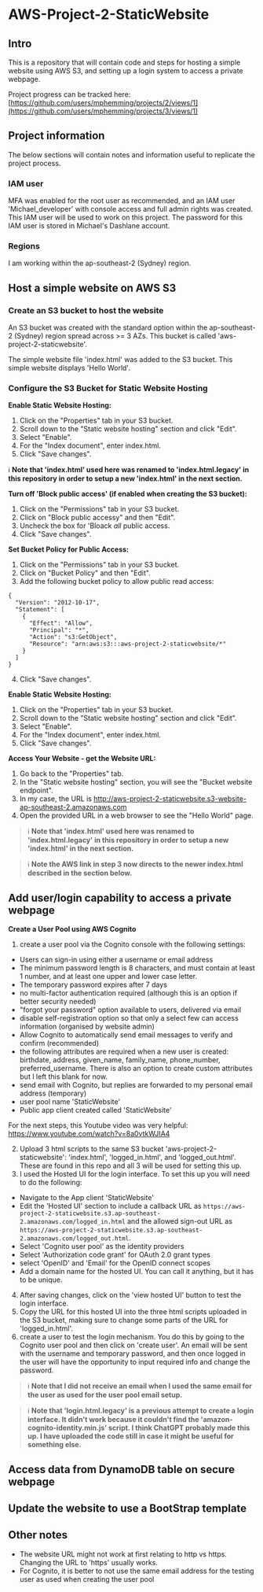 # AWS-Project-2-StaticWebsite

## Intro

This is a repository that will contain code and steps for hosting a simple website using AWS S3, and setting up a login system to access a private webpage.

Project progress can be tracked here: [https://github.com/users/mphemming/projects/2/views/1](https://github.com/users/mphemming/projects/3/views/1)

## Project information

The below sections will contain notes and information useful to replicate the project process.

### IAM user

MFA was enabled for the root user as recommended, and an IAM user 'Michael_developer' with console access and full admin rights was created. This IAM user will be used to work on this project.
The password for this IAM user is stored in Michael's Dashlane account. 

### Regions

I am working within the ap-southeast-2 (Sydney) region. 

## Host a simple website on AWS S3

### Create an S3 bucket to host the website

An S3 bucket was created with the standard option within the ap-southeast-2 (Sydney) region spread across >= 3 AZs. This bucket is called 'aws-project-2-staticwebsite'.

The simple website file 'index.html' was added to the S3 bucket. This simple website displays 'Hello World'. 

### Configure the S3 Bucket for Static Website Hosting

**Enable Static Website Hosting:**

1. Click on the "Properties" tab in your S3 bucket.
2. Scroll down to the "Static website hosting" section and click "Edit".
3. Select "Enable".
4. For the "Index document", enter index.html.
5. Click "Save changes".


:information_source: **Note that 'index.html' used here was renamed to 'index.html.legacy' in this repository in order to setup a new 'index.html' in the next section.**

**Turn off 'Block public access' (if enabled when creating the S3 bucket):**

1. Click on the "Permissions" tab in your S3 bucket.
2. Click on "Block public accessy" and then "Edit".
3. Uncheck the box for 'Bloack _all_ public access.
4. Click "Save changes".

**Set Bucket Policy for Public Access:**

1. Click on the "Permissions" tab in your S3 bucket.
2. Click on "Bucket Policy" and then "Edit".
3. Add the following bucket policy to allow public read access:

```
{
  "Version": "2012-10-17",
  "Statement": [
    {
      "Effect": "Allow",
      "Principal": "*",
      "Action": "s3:GetObject",
      "Resource": "arn:aws:s3:::aws-project-2-staticwebsite/*"
    }
  ]
}
```
4. Click "Save changes".

**Enable Static Website Hosting:**

1. Click on the "Properties" tab in your S3 bucket.
2. Scroll down to the "Static website hosting" section and click "Edit".
3. Select "Enable".
4. For the "Index document", enter index.html.
5. Click "Save changes".

**Access Your Website - get the Website URL:**

1. Go back to the "Properties" tab.
2. In the "Static website hosting" section, you will see the "Bucket website endpoint".
3. In my case, the URL is http://aws-project-2-staticwebsite.s3-website-ap-southeast-2.amazonaws.com
4. Open the provided URL in a web browser to see the "Hello World" page.


> :information_source: **Note that 'index.html' used here was renamed to 'index.html.legacy' in this repository in order to setup a new 'index.html' in the next section.**

> :information_source: **Note the AWS link in step 3 now directs to the newer index.html described in the section below.**

## Add user/login capability to access a private webpage

**Create a User Pool using AWS Cognito**

1. create a user pool via the Cognito console with the following settings:

* Users can sign-in using either a username or email address
* The minimum password length is 8 characters, and must contain at least 1 number, and at least one upper and lower case letter.
* The temporary password expires after 7 days
* no multi-factor authentication required (although this is an option if better security needed)
* "forgot your password" option available to users, delivered via email
* disable self-registration option so that only a select few can access information (organised by website admin)
* Allow Cognito to automatically send email messages to verify and confirm (recommended)
* the following attributes are required when a new user is created: birthdate, address, given_name, family_name, phone_number, preferred_username. There is also an option to create custom attributes but I left this blank for now.
* send email with Cognito, but replies are forwarded to my personal email address (temporary)
* user pool name 'StaticWebsite'
* Public app client created called 'StaticWebsite'

For the next steps, this Youtube video was very helpful: https://www.youtube.com/watch?v=8a0vtkWJIA4

2. Upload 3 html scripts to the same S3 bucket 'aws-project-2-staticwebsite': 'index.html', 'logged_in.html', and 'logged_out.html'. These are found in this repo and all 3 will be used for setting this up.
3. I used the Hosted UI for the login interface. To set this up you will need to do the following:
* Navigate to the App client 'StaticWebsite'
* Edit the 'Hosted UI' section to include a callback URL as ```https://aws-project-2-staticwebsite.s3.ap-southeast-2.amazonaws.com/logged_in.html``` and the allowed sign-out URL as ```https://aws-project-2-staticwebsite.s3.ap-southeast-2.amazonaws.com/logged_out.html```.
* Select 'Cognito user pool' as the identity providers
* Select 'Authorization code grant' for OAuth 2.0 grant types
* select 'OpenID' and 'Email' for the OpenID connect scopes
* Add a domain name for the hosted UI. You can call it anything, but it has to be unique. 
4. After saving changes, click on the 'view hosted UI' button to test the login interface.
5. Copy the URL for this hosted UI into the three html scripts uploaded in the S3 bucket, making sure to change some parts of the URL for 'logged_in.html'. 
6. create a user to test the login mechanism. You do this by going to the Cognito user pool and then click on 'create user'. An email will be sent with the username and temporary password, and then once logged in the user will have the opportunity to input required info and change the password. 

> :information_source: **Note that I did not receive an email when I used the same email for the user as used for the user pool email setup.**

> :information_source: **Note that 'login.html.legacy' is a previous attempt to create a login interface. It didn't work because it couldn't find the 'amazon-cognito-identity.min.js' script. I think ChatGPT probably made this up. I have uploaded the code still in case it might be useful for something else.**

## Access data from DynamoDB table on secure webpage

## Update the website to use a BootStrap template

## Other notes

* The website URL might not work at first relating to http vs https. Changing the URL to 'https' usually works. 
* For Cognito, it is better to not use the same email address for the testing user as used when creating the user pool


